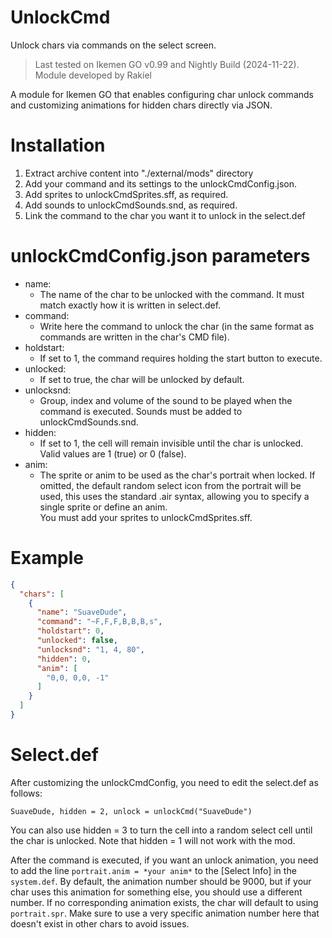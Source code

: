 # UnlockCmd
Unlock chars via commands on the select screen.

>Last tested on Ikemen GO v0.99 and Nightly Build (2024-11-22).  
>Module developed by Rakíel

A module for Ikemen GO that enables configuring char unlock commands and customizing animations for hidden chars directly via JSON.

# Installation

1. Extract archive content into "./external/mods" directory
2. Add your command and its settings to the unlockCmdConfig.json.
3. Add sprites to unlockCmdSprites.sff, as required.
5. Add sounds to unlockCmdSounds.snd, as required.
6. Link the command to the char you want it to unlock in the select.def

# unlockCmdConfig.json parameters

- name:
  - The name of the char to be unlocked with the command. It must match exactly how it is written in select.def.  
- command:
  - Write here the command to unlock the char (in the same format as commands are written in the char's CMD file).  
- holdstart:
  - If set to 1, the command requires holding the start button to execute.  
- unlocked:
  - If set to true, the char will be unlocked by default.  
- unlocksnd:
  - Group, index and volume of the sound to be played when the command is executed. Sounds must be added to unlockCmdSounds.snd.  
- hidden:
  - If set to 1, the cell will remain invisible until the char is unlocked. Valid values are 1 (true) or 0 (false).  
- anim:
  - The sprite or anim to be used as the char's portrait when locked. If omitted, the default random select icon from the portrait will be used, this uses the standard .air syntax, allowing you to specify a single sprite or define an anim.  
   You must add your sprites to unlockCmdSprites.sff.  

# Example
  ```json
  {
    "chars": [
      {
        "name": "SuaveDude",
        "command": "~F,F,F,B,B,B,s",
        "holdstart": 0,
        "unlocked": false,
        "unlocksnd": "1, 4, 80",
        "hidden": 0,
        "anim": [
          "0,0, 0,0, -1"
        ]
      }
    ]
  }
 ```
# Select.def

After customizing the unlockCmdConfig, you need to edit the select.def as follows:

``SuaveDude, hidden = 2, unlock = unlockCmd("SuaveDude")``

You can also use hidden = 3 to turn the cell into a random select cell until the char is unlocked. Note that hidden = 1 will not work with the mod.

After the command is executed, if you want an unlock animation, you need to add the line ``portrait.anim = *your anim*`` to the [Select Info] in the ``system.def``. By default, the animation number should be 9000, but if your char uses this animation for something else, 
you should use a different number. If no corresponding animation exists, the char will default to using ``portrait.spr``. Make sure to use a very specific animation number here that doesn't exist in other chars to avoid issues.
